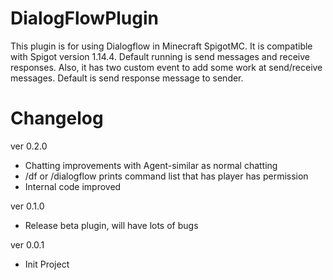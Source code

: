 # DialogFlowPlugin
This plugin is for using Dialogflow in Minecraft SpigotMC. It is compatible with Spigot version 1.14.4. Default running is send messages and receive responses.
Also, it has two custom event to add some work at send/receive messages. Default is send response message to sender.

# Changelog
ver 0.2.0
* Chatting improvements with Agent-similar as normal chatting
* /df or /dialogflow prints command list that has player has permission
* Internal code improved

ver 0.1.0
* Release beta plugin, will have lots of bugs

ver 0.0.1
* Init Project

